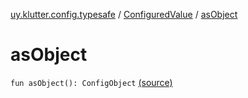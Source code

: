[uy.klutter.config.typesafe](../index.md) / [ConfiguredValue](index.md) / [asObject](.)


# asObject
`fun asObject(): ConfigObject` [(source)](https://github.com/kohesive/klutter/blob/master/config-typesafe-jdk6/src/main/kotlin/uy/klutter/config/typesafe/TypesafeConfig_Ext.kt#L130)



